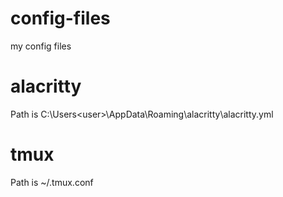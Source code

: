 # config-files

my config files

# alacritty

Path is C:\Users\<user>\AppData\Roaming\alacritty\alacritty.yml

# tmux

Path is ~/.tmux.conf
